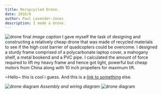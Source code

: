 ```yaml
---
title: Re/upcycled Drone.
date: 2016/8
author: Paul Lavender-Jones
description: I made a drone.
---
```


![drone final](assets/content/drone-final.webp?highlight)
*image caption*
I gave myself the task of designing and constructing a relatively cheap drone that was made of recycled materials to see if the high cost barrier of quadcopters could be overcome. I designed a sturdy frame comprised of a polycarbonate laptop cover, a mahogany shelf, a metal bookend and a PVC pipe. I calculated the amount of force required to lift my heavy frame and hence got light, powerful but cheap motors from China along with 10 inch propellers for maximum lift.

~Hello~ this is cool i guess. And this is a [link to something](/) else.

![drone diagram](assets/content/drone-diagram.webp)
*Assembly and wiring diagram*
![drone diagram](assets/content/drone-on-grass.webp?highlight)

<!--
 ![drone final](assets/content/20160906_153017.jpg)
*image caption*
*image caption*
image caption
![drone final](assets/content/20160902_142937.jpg)
![drone final](assets/content/20160806_175641.jpg) -->